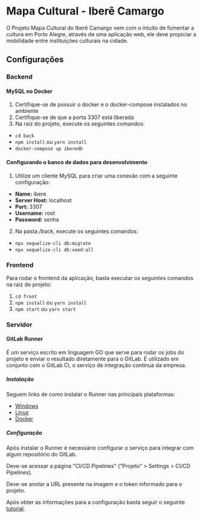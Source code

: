 # Mapa Cultural - Iberê Camargo

O Projeto Mapa Cultural do Iberê Camargo vem com o intuito de fomentar a cultura em Porto Alegre, através de uma aplicação web, ele deve propiciar a mobilidade entre instituições culturais na cidade.

## Configurações

### Backend

#### MySQL no Docker

1. Certifique-se de possuir o docker e o docker-compose instalados no ambiente
2. Certifique-se de que a porta 3307 está liberada
3. Na raiz do projeto, execute os seguintes comandos:
  - `cd back`
  - `npm install` ou `yarn install`
  - `docker-compose up iberedb`

#### Configurando o banco de dados para desenvolvimento

1. Utilize um cliente MySQL para criar uma conexão com a seguinte configuração:
  - **Name:** ibere 
  - **Server Host:** localhost 
  - **Port:** 3307
  - **Username:** root
  - **Password:** senha
2. Na pasta */back*, execute os seguintes comandos:
  - `npx sequelize-cli db:migrate`
  - `npx sequelize-cli db:seed:all`

### Frontend

Para rodar o frontend da aplicação, basta executar os seguintes comandos na raiz do projeto:

1. `cd front`
2. `npm install` ou `yarn install`
3. `npm start` ou `yarn start`

### Servidor

#### GitLab Runner

É um serviço escrito em linguagem GO que serve para rodar os jobs do projeto e enviar o resultado diretamente para o GitLab. É utilizado em conjunto com o GitLab CI, o serviço de integração continua da empresa.

##### Instalação

Seguem links de como instalar o Runner nas principais plataformas:

- [Windows](https://docs.gitlab.com/runner/install/windows.html)
- [Linux](https://docs.gitlab.com/runner/install/linux-repository.html)
- [Docker](https://docs.gitlab.com/runner/install/docker.html)

##### Configuração

Após instalar o Runner é necessário configurar o serviço para integrar com algum repositório do GitLab.

Deve-se acessar a página "CI/CD Pipelines" ("Projeto" > Settings > CI/CD Pipelines).

Deve-se anotar a URL presente na imagem e o token informado para o projeto.

Após obter as informações para a configuração basta seguir o seguinte [tutorial](https://docs.gitlab.com/runner/register/index.html).
